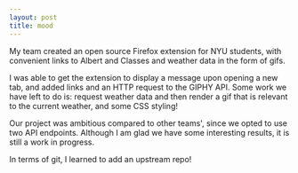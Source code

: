 ```yaml
---
layout: post
title: mood
---
```


My team created an open source Firefox extension for NYU students, with convenient links to Albert and Classes and weather data in the form of gifs.

I was able to get the extension to display a message upon opening a new tab, and added links and an HTTP request to the GIPHY API. Some work we have left to do is: request weather data and then render a gif that is relevant to the current weather, and some CSS styling!

Our project was ambitious compared to other teams', since we opted to use two API endpoints. Although I am glad we have some interesting results, it is still a work in progress.

In terms of git, I learned to add an upstream repo!